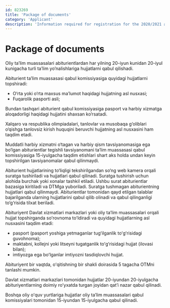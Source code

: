 ```yaml
---
id: 823269
title: 'Package of documents'
category: 'Applicant'
description: 'Information required for registration for the 2020/2021 academic year'
---
```


# Package of documents

Oliy ta’lim muassasalari abiturientlardan har yilning 20-iyun kunidan 20-iyul kunigacha turli ta’lim yo’nalishlariga hujjatlarni qabul qilishadi.

Abiturient ta’lim muassasasi qabul komissiyasiga quyidagi hujjatlarni topshiradi:

- O‘rta yoki o‘rta maxsus ma’lumot haqidagi hujjatning asl nusxasi;
- Fuqarolik pasporti asli;

Bundan tashqari abiturient qabul komissiyasiga pasport va harbiy xizmatga aloqadorligi haqidagi hujjatini shaxsan ko‘rsatadi.

Xalqaro va respublika olimpiadalari, tanlovlar va musobaqa g‘oliblari o‘qishga tanlovsiz kirish huquqini beruvchi hujjatning asl nusxasini ham taqdim etadi.

Muddatli harbiy xizmatni o‘tagan va harbiy qism tavsiyanomasiga ega bo‘lgan abiturientlar tegishli tavsiyanomani ta’lim muassasasi qabul komissiyasiga 15-iyulgacha taqdim etishlari shart aks holda undan keyin topshirilgan tavsiyanomalar qabul qilinmaydi.

Abiturient hujjatlarining to‘liqligi tekshirilgandan so‘ng web kamera orqali suratga tushiriladi va hujjatlari qabul qilinadi. Suratga tushirish uchun alohida burchak yoki xonalar tashkil etiladi. Ushbu surat abiturientlar bazasiga kiritiladi va DTMga yuboriladi. Suratga tushmagan abiturientning hujjatlari qabul qilinmaydi. Abiturientlar tomonidan qayd etilgan talablar bajarilganda ularning hujjatlarini qabul qilib olinadi va qabul qilinganligi to‘g‘risida tilxat beriladi.

Abituriyent Davlat xizmatlari markazlari yoki oliy ta’lim muassasalari orqali hujjat topshirganda soʻrovnoma toʻldiradi va quyidagi hujjatlarning asl nusxasini taqdim etadi:

- pasport (pasport yoshiga yetmaganlar tugʻilganlik toʻgʻrisidagi guvohnoma);
- maktabni, kollejni yoki litseyni tugatganlik toʻgʻrisidagi hujjat (ilovasi bilan);
- imtiyozga ega boʻlganlar imtiyozni tasdiqlovchi hujjat.

Abituriyent bir vaqtda, oʻqitishning bir shakli doirasida 5 tagacha OTMni tanlashi mumkin.

Davlat xizmatlari markazlari tomonidan hujjatlar 20-iyundan 20-iyulgacha abituriyentlarning doimiy roʻyxatda turgan joyidan qatʼi nazar qabul qilinadi.

Boshqa oliy oʻquv yurtlariga hujjatlar oliy taʼlim muassasalari qabul komissiyalari tomonidan 15-iyundan 15-iyulgacha qabul qilinadi.
